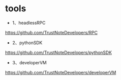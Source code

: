 # tools

* 1、headlessRPC

https://github.com/TrustNoteDevelopers/RPC

* 2、pythonSDK

https://github.com/TrustNoteDevelopers/pythonSDK

* 3、developerVM

https://github.com/TrustNoteDevelopers/developerVM
